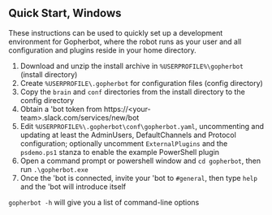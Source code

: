 ## Quick Start, Windows

These instructions can be used to quickly set up a development environment for Gopherbot, where the robot
runs as your user and all configuration and plugins reside in your home directory.

1. Download and unzip the install archive in `%USERPROFILE%\gopherbot` (install directory)
1. Create `%USERPROFILE\.gopherbot` for configuration files (config directory)
2. Copy the `brain` and `conf` directories from the install directory to the config directory
1. Obtain a 'bot token from https://\<your-team\>.slack.com/services/new/bot
2. Edit `%USERPROFILE%\.gopherbot\conf\gopherbot.yaml`, uncommenting and updating at least the AdminUsers, DefaultChannels and Protocol configuration; optionally uncomment `ExternalPlugins` and the `psdemo.ps1` stanza to enable the example PowerShell plugin
3. Open a command prompt or powershell window and `cd gopherbot`, then run `.\gopherbot.exe`
4. Once the 'bot is connected, invite your 'bot to `#general`, then type `help` and the 'bot will introduce itself

`gopherbot -h` will give you a list of command-line options
